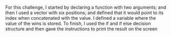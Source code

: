For this challenge, 
I started by declaring a function with two arguments;
and then I used a vector with six positions;
and defined that it would point to its index when concatenated with the value.
I defined a variable where the value of the wins is stored.
To finish, I used the if and if else decision structure 
and then gave the instructions to print the result on the screen
